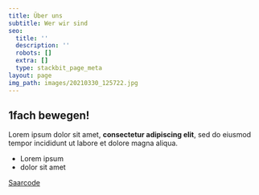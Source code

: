 ```yaml
---
title: Über uns
subtitle: Wer wir sind
seo:
  title: ''
  description: ''
  robots: []
  extra: []
  type: stackbit_page_meta
layout: page
img_path: images/20210330_125722.jpg
---
```

## 1fach bewegen!

Lorem ipsum dolor sit amet, **consectetur adipiscing elit**, sed do eiusmod tempor incididunt ut labore et dolore magna aliqua.

*   Lorem ipsum
*   dolor sit amet

[Saarcode](https://www.saarcode.de)
